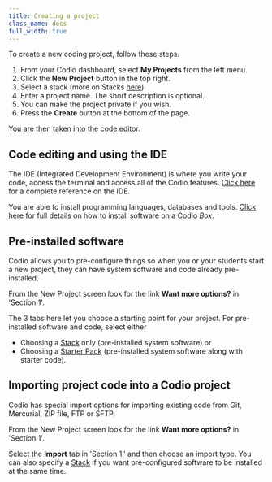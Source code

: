 ```yaml
---
title: Creating a project
class_name: docs
full_width: true
---
```


To create a new coding project, follow these steps.

1. From your Codio dashboard, select **My Projects** from the left menu.
1. Click the **New Project** button in the top right.
1. Select a stack (more on Stacks [here](/docs/dashboard/stacks/))
1. Enter a project name. The short description is optional.
1. You can make the project private if you wish.
1. Press the **Create** button at the bottom of the page.

You are then taken into the code editor.

## Code editing and using the IDE
The IDE (Integrated Development Environment) is where you write your code, access the terminal and access all of the Codio features. [Click here](/docs/ide) for a complete reference on the IDE.

You are able to install programming languages, databases and tools. [Click here](/docs/ide/boxes/installsw/) for full details on how to install software on a Codio *Box*.

## Pre-installed software
Codio allows you to pre-configure things so when you or your students start a new project, they can have system software and code already pre-installed.

From the New Project screen look for the link **Want more options?** in 'Section 1'.

The 3 tabs here let you choose a starting point for your project. For pre-installed software and code, select either

- Choosing a [Stack](/docs/dashboard/stacks/) only (pre-installed system software) or
- Choosing a [Starter Pack](/docs/dashboard/packs/) (pre-installed system software along with starter code).


## Importing project code into a Codio project
Codio has special import options for importing existing code from Git, Mercurial, ZIP file, FTP or SFTP.

From the New Project screen look for the link **Want more options?** in 'Section 1'.

Select the **Import** tab in 'Section 1.' and then choose an import type. You can also specify a [Stack](/docs/dashboard/stacks/) if you want pre-configured software to be installed at the same time.

